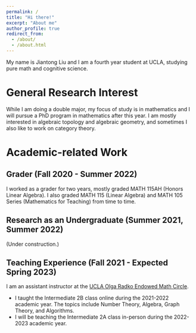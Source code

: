 ```yaml
---
permalink: /
title: "Hi there!"
excerpt: "About me"
author_profile: true
redirect_from: 
  - /about/
  - /about.html
---
```


My name is Jiantong Liu and I am a fourth year student at UCLA, studying pure math and cognitive science. 

General Research Interest
======
While I am doing a double major, my focus of study is in mathematics and I will pursue a PhD program in mathematics after this year. I am mostly interested in algebraic topology and algebraic geometry, and sometimes I also like to work on category theory. 

Academic-related Work
======

Grader (Fall 2020 - Summer 2022)
------
I worked as a grader for two years, mostly graded MATH 115AH (Honors Linear Algebra). I also graded MATH 115 (Linear Algebra) and MATH 105 Series (Mathematics for Teaching) from time to time. 

Research as an Undergraduate (Summer 2021, Summer 2022)
------
(Under construction.)

Teaching Experience (Fall 2021 - Expected Spring 2023)
------
I am an assistant instructor at the [UCLA Olga Radko Endowed Math Circle](https://circles.math.ucla.edu/circles/). 
* I taught the Intermediate 2B class online during the 2021-2022 academic year. The topics include Number Theory, Algebra, Graph Theory, and Algorithms.
* I will be teaching the Intermediate 2A class in-person during the 2022-2023 academic year. 
